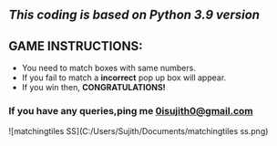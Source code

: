 ## *This coding is based on Python 3.9 version*
## GAME INSTRUCTIONS:
- You need to match boxes with same numbers.
- If you fail to match a **incorrect** pop up box will appear.
- If you win then, **CONGRATULATIONS!**
### If you have any queries,ping me <0isujith0@gmail.com>
![matchingtiles SS](C:/Users/Sujith/Documents/matchingtiles ss.png)
